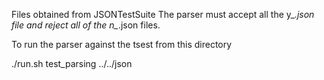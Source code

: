 Files obtained from JSONTestSuite
The parser must accept all the y_*.json file and reject all of the n_*.json files.

To run the parser against the tsest from this directory

   ./run.sh test_parsing ../../json
